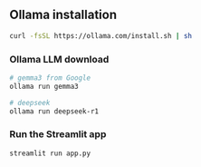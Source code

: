 ## Ollama installation
```sh
curl -fsSL https://ollama.com/install.sh | sh
```

### Ollama LLM download
```sh
# gemma3 from Google
ollama run gemma3

# deepseek
ollama run deepseek-r1
```

### Run the Streamlit app
```sh
streamlit run app.py
```
